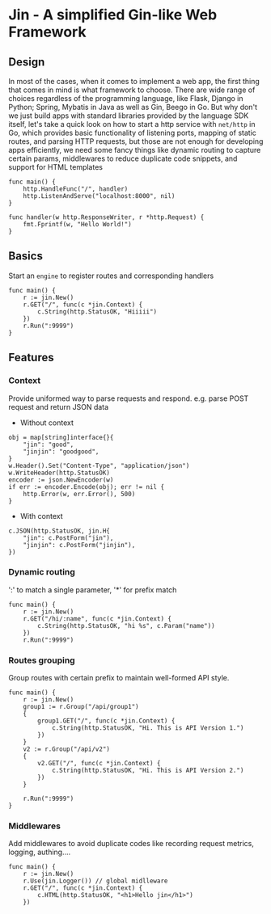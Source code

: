 # Jin - A simplified Gin-like Web Framework 

## Design 
In most of the cases, when it comes to implement a web app, 
the first thing that comes in mind is what framework to choose. 
There are wide range of choices regardless of the programming language, 
like Flask, Django in Python; Spring, Mybatis in Java as well as Gin, Beego in Go.
But why don't we just build apps with standard libraries provided by the language SDK itself,
let's take a quick look on how to start a http service with `net/http` in Go,
which provides basic functionality of listening ports, mapping of static routes, and parsing HTTP requests,
but those are not enough for developing apps efficiently, we need some fancy things
like dynamic routing to capture certain params, middlewares to reduce duplicate code snippets,
and support for HTML templates 
```
func main() {
    http.HandleFunc("/", handler)
    http.ListenAndServe("localhost:8000", nil)
}

func handler(w http.ResponseWriter, r *http.Request) {
    fmt.Fprintf(w, "Hello World!")
}
```

## Basics
Start an `engine` to register routes and corresponding handlers
```
func main() {
	r := jin.New()
	r.GET("/", func(c *jin.Context) {
		c.String(http.StatusOK, "Hiiiii")
	})
	r.Run(":9999")
}
```
## Features
### Context 
Provide uniformed way to parse requests and respond.
e.g. parse POST request and return JSON data 

- Without context
``` 
obj = map[string]interface{}{
    "jin": "good",
    "jinjin": "goodgood",
}
w.Header().Set("Content-Type", "application/json")
w.WriteHeader(http.StatusOK)
encoder := json.NewEncoder(w)
if err := encoder.Encode(obj); err != nil {
    http.Error(w, err.Error(), 500)
}
```
- With context 
``` 
c.JSON(http.StatusOK, jin.H{
    "jin": c.PostForm("jin"),
    "jinjin": c.PostForm("jinjin"),
})
```

### Dynamic routing
':' to match a single parameter, '*' for prefix match 
``` 
func main() {
    r := jin.New()
	r.GET("/hi/:name", func(c *jin.Context) {
		c.String(http.StatusOK, "hi %s", c.Param("name"))
	})
	r.Run(":9999")
```

### Routes grouping
Group routes with certain prefix to maintain well-formed API style.
``` 
func main() {
	r := jin.New()
	group1 := r.Group("/api/group1")
	{
		group1.GET("/", func(c *jin.Context) {
			c.String(http.StatusOK, "Hi. This is API Version 1.")
		})
	}
	v2 := r.Group("/api/v2")
	{
		v2.GET("/", func(c *jin.Context) {
			c.String(http.StatusOK, "Hi. This is API Version 2.")
		})
	}

	r.Run(":9999")
}
```

### Middlewares
Add middlewares to avoid duplicate codes like recording request metrics, logging, authing....
``` 
func main() {
	r := jin.New()
	r.Use(jin.Logger()) // global midlleware
	r.GET("/", func(c *jin.Context) {
		c.HTML(http.StatusOK, "<h1>Hello jin</h1>")
	})

```
